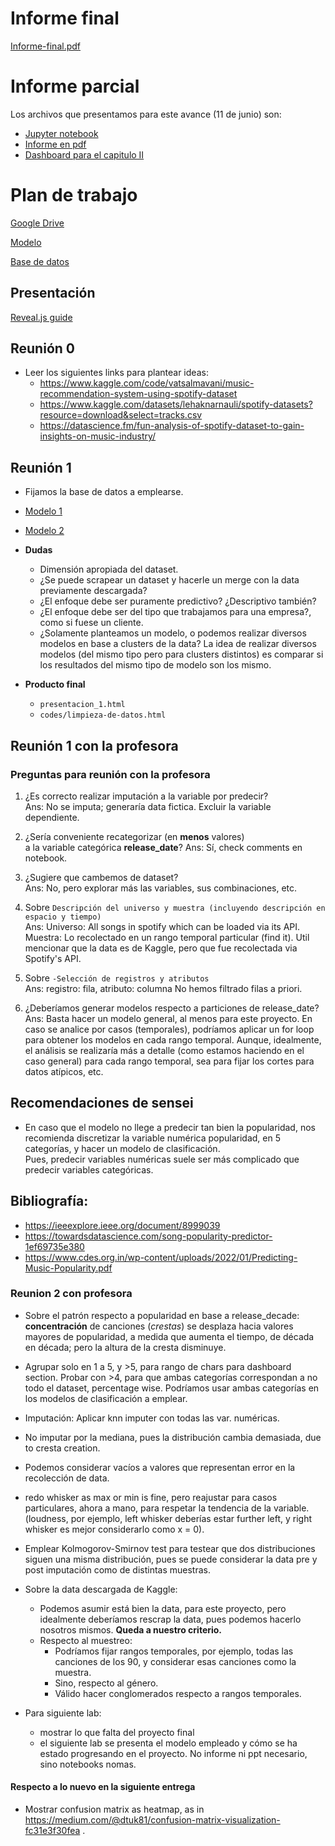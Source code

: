 # Informe final

[Informe-final.pdf](https://github.com/lucio-cornejo/proyecto-analisis-de-datos-1INF03/blob/main/informes/informe_01.pdf)

# Informe parcial

Los archivos que presentamos para este avance (11 de junio) son:

- [Jupyter notebook](https://github.com/lucio-cornejo/proyecto-analisis-de-datos-1INF03/blob/main/codes/limpieza_de_datos.ipynb)
- [Informe en pdf](https://github.com/lucio-cornejo/proyecto-analisis-de-datos-1INF03/blob/main/informes/informe_01.pdf)
- [Dashboard para el capitulo II](https://lucio-cornejo.shinyapps.io/chapter-II-dashboard-INF03/#)

# Plan de trabajo

[Google Drive](https://drive.google.com/drive/folders/17FhWbmf-yrM_O8_6QcMLvTLurjviZqyu)

[Modelo](https://www.kaggle.com/datasets/lehaknarnauli/spotify-datasets)

[Base de datos](https://www.kaggle.com/datasets/yamaerenay/spotify-dataset-19212020-600k-tracks?resource=download)

## Presentación

[Reveal.js guide](https://quarto.org/docs/presentations/revealjs/)

## Reunión 0

- Leer los siguientes links para plantear ideas:
    - <https://www.kaggle.com/code/vatsalmavani/music-recommendation-system-using-spotify-dataset>
    - <https://www.kaggle.com/datasets/lehaknarnauli/spotify-datasets?resource=download&select=tracks.csv>
    - <https://datascience.fm/fun-analysis-of-spotify-dataset-to-gain-insights-on-music-industry/>

## Reunión 1

- Fijamos la base de datos a emplearse.

- [Modelo 1](https://adrian-mb97.medium.com/predicting-the-odds-a-song-of-reaching-the-billboard-hot-100-d48776da386b)

- [Modelo 2](https://github.com/jesperhemmingsson/Spotify-EDA)

- **Dudas** 
    - Dimensión apropiada del dataset.
    - ¿Se puede scrapear un dataset y 
    hacerle un merge con la data previamente descargada?
    - ¿El enfoque debe ser puramente predictivo? ¿Descriptivo también?
    - ¿El enfoque debe ser del tipo que trabajamos para una empresa?, como si fuese un cliente.
    - ¿Solamente planteamos un modelo, o podemos realizar diversos modelos en base a clusters de la data? 
    La idea de realizar diversos modelos (del mismo tipo pero para clusters distintos) es comparar si los resultados del mismo tipo de modelo son los mismo. 

- **Producto final**
    - `presentacion_1.html` 
    - `codes/limpieza-de-datos.html` 

## Reunión 1 con la profesora

### Preguntas para reunión con la profesora

1. ¿Es correcto realizar imputación a la variable por predecir? \
  Ans: No se imputa; generaría data fictica.
       Excluir la variable dependiente.

1. ¿Sería conveniente recategorizar (en **menos** valores) \
a la variable categórica **release_date**?
  Ans: Sí, check comments en notebook.

1. ¿Sugiere que cambemos de dataset? \
  Ans: No, pero explorar más las variables, sus combinaciones, etc.

1. Sobre `Descripción del universo y muestra (incluyendo descripción en espacio y tiempo)` \
  Ans:
      Universo: All songs in spotify which can be loaded via its API.
      Muestra: Lo recolectado en un rango temporal particular (find it).
      Util mencionar que la data es de Kaggle, pero que fue recolectada via Spotify's API.

1. Sobre `-Selección de registros y atributos` \
  Ans:
    registro: fila, atributo: columna
    No hemos filtrado filas a priori.

1. ¿Deberíamos generar modelos respecto a particiones de release_date? \
  Ans: Basta hacer un modelo general, al menos para este proyecto.
       En caso se analice por casos (temporales), podríamos aplicar
       un for loop para obtener los modelos en cada rango temporal.
       Aunque, idealmente, el análisis se realizaría más a detalle
       (como estamos haciendo en el caso general) para cada rango temporal,
       sea para fijar los cortes para datos atípicos, etc.

## Recomendaciones de sensei

- En caso que el modelo no llege a predecir tan bien la popularidad,
nos recomienda discretizar la variable numérica popularidad, en 5 
categorías, y hacer un modelo de clasificación. \
Pues, predecir variables numéricas suele ser más complicado
que predecir variables categóricas.

## Bibliografía:

- https://ieeexplore.ieee.org/document/8999039
- https://towardsdatascience.com/song-popularity-predictor-1ef69735e380
- https://www.cdes.org.in/wp-content/uploads/2022/01/Predicting-Music-Popularity.pdf

### Reunion 2 con profesora

- Sobre el patrón respecto a popularidad en base a release_decade:
  **concentración** de canciones (_crestas_) se desplaza hacia valores mayores de popularidad,
  a medida que aumenta el tiempo, de década en década; pero la altura de la cresta disminuye.

- Agrupar solo en 1 a 5, y >5, para rango de chars para dashboard section.
  Probar con >4, para que ambas categorías correspondan a no todo el dataset, percentage wise.
  Podríamos usar ambas categorías en los modelos de clasificación a emplear.

- Imputación: Aplicar knn imputer con todas las var. numéricas.

- No imputar por la mediana, pues la distribución cambia demasiada,
due to cresta creation.

- Podemos considerar vacíos a valores que representan error en la recolección de data.

- redo whisker as max or min is fine, pero reajustar para casos particulares,
ahora a mano, para respetar la tendencia de la variable. 
(loudness, por ejemplo, left whisker deberías estar further left, y right whisker
es mejor considerarlo como x = 0).

- Emplear Kolmogorov-Smirnov test para testear que dos distribuciones siguen una
misma distribución, pues se puede considerar la data pre y post imputación
como de distintas muestras.

- Sobre la data descargada de Kaggle:
    - Podemos asumir está bien la data, para este proyecto, pero idealmente
    deberíamos rescrap la data, pues podemos hacerlo nosotros mismos.
    **Queda a nuestro criterio.**
    - Respecto al muestreo:
        - Podríamos fijar rangos temporales, por ejemplo, todas las canciones
        de los 90, y considerar esas canciones como la muestra.
        - Sino, respecto al género.
        - Válido hacer conglomerados respecto a rangos temporales.

- Para siguiente lab:
    - mostrar lo que falta del proyecto final
    - el siguiente lab se presenta el modelo empleado y cómo se ha estado
    progresando en el proyecto. No informe ni ppt necesario, sino notebooks nomas.

#### Respecto a lo nuevo en la siguiente entrega

- Mostrar confusion matrix as heatmap, as in 
<https://medium.com/@dtuk81/confusion-matrix-visualization-fc31e3f30fea> .